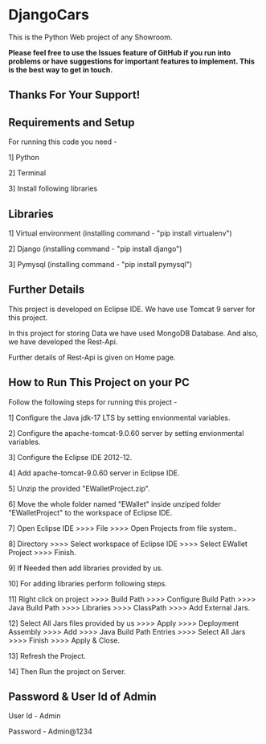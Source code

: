 DjangoCars
=============
This is the Python Web project of any Showroom. 

**Please feel free to use the Issues feature of GitHub if you run into problems or have suggestions for important features to implement. This is the best way to get in touch.**

Thanks For Your Support!
--------------------------



Requirements and Setup
----------------------
For running this code you need - 

1] Python

2] Terminal

3] Install following libraries



Libraries
---------------------
1] Virtual environment     (installing command - "pip install virtualenv")

2] Django                  (installing command - "pip install django")

3] Pymysql                 (installing command - "pip install pymysql")



Further Details
---------------
This project is developed on Eclipse IDE. We have use Tomcat 9 server for this project.

In this project for storing Data we have used MongoDB Database. And also, we have developed the Rest-Api.

Further details of Rest-Api is given on Home page.



How to Run This Project on your PC
--------------
Follow the following steps for running this project -

1] Configure the Java jdk-17 LTS by setting envionmental variables.

2] Configure the apache-tomcat-9.0.60 server by setting envionmental variables.

3] Configure the Eclipse IDE 2012-12.

4] Add apache-tomcat-9.0.60 server in Eclipse IDE.

5] Unzip the provided "EWalletProject.zip".

6] Move the whole folder named "EWallet" inside unziped folder "EWalletProject" to the workspace of Eclipse IDE.

7] Open Eclipse IDE >>>> File >>>> Open Projects from file system..

8] Directory >>>> Select workspace of Eclipse IDE >>>> Select EWallet Project >>>> Finish.

9] If Needed then add libraries provided by us.

10] For adding libraries perform following steps.

11] Right click on project >>>> Build Path >>>> Configure Build Path >>>> Java Build Path >>>> Libraries >>>> ClassPath >>>> Add External Jars.

12] Select All Jars files provided by us >>>> Apply >>>> Deployment Assembly >>>> Add >>>> Java Build Path Entries >>>> Select All Jars >>>> Finish >>>> Apply & Close.

13] Refresh the Project.

14] Then Run the project on Server.


Password & User Id of Admin
---------------------------
User Id - Admin

Password - Admin@1234

